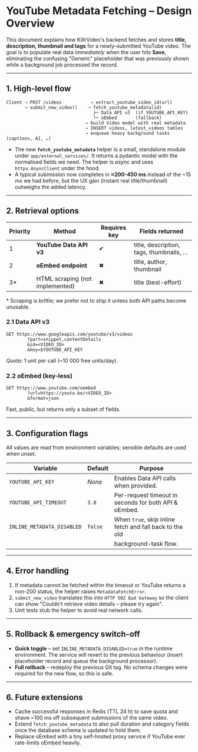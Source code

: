 # YouTube Metadata Fetching – Design Overview

This document explains how KillrVideo's backend fetches and stores
**title, description, thumbnail and tags** for a newly–submitted YouTube
video.  The goal is to populate real data *immediately* when the user
hits **Save**, eliminating the confusing "Generic" placeholder that was
previously shown while a background job processed the record.

---

## 1. High-level flow

```
Client ⇢ POST /videos           ⇢ extract_youtube_video_id(url)
       ⇢ submit_new_video()    ⇢ fetch_youtube_metadata(id)
                                 ├─ Data API v3  (if YOUTUBE_API_KEY)
                                 └─ oEmbed       (fallback)
                              ⇢ build Video model with real metadata
                              ⇢ INSERT videos, latest_videos tables
                              ⇢ enqueue heavy background tasks (captions, AI, …)
```

* The new **`fetch_youtube_metadata`** helper is a small, standalone
  module under `app/external_services/`.  It returns a pydantic model
  with the normalised fields we need.  The helper is *async* and uses
  `httpx.AsyncClient` under the hood.
* A typical submission now completes in **≈200-450 ms** instead of the
  ~15 ms we had before, but the UX gain (instant real title/thumbnail)
  outweighs the added latency.

---

## 2. Retrieval options

| Priority | Method                         | Requires key | Fields returned                         |
|----------|--------------------------------|--------------|-----------------------------------------|
| 1        | **YouTube Data API v3**        | ✔            | title, description, tags, thumbnails, … |
| 2        | **oEmbed endpoint**            | ✖            | title, author, thumbnail                |
| 3*       | HTML scraping (not implemented)| ✖            | title (best-effort)                     |

\* Scraping is brittle; we prefer not to ship it unless both API paths
  become unusable.

### 2.1 Data API v3

```
GET https://www.googleapis.com/youtube/v3/videos
        ?part=snippet,contentDetails
        &id=<VIDEO_ID>
        &key=$YOUTUBE_API_KEY
```

*Quota*: 1 unit per call (~10 000 free units/day).

### 2.2 oEmbed (key-less)

```
GET https://www.youtube.com/oembed
        ?url=https://youtu.be/<VIDEO_ID>
        &format=json
```

Fast, public, but returns only a subset of fields.

---

## 3. Configuration flags

All values are read from environment variables; sensible defaults are
used when unset.

| Variable                  | Default | Purpose                                                 |
|---------------------------|---------|---------------------------------------------------------|
| `YOUTUBE_API_KEY`         | *None*  | Enables Data API calls when provided.                   |
| `YOUTUBE_API_TIMEOUT`     | `3.0`   | Per-request timeout in seconds for both API & oEmbed.   |
| `INLINE_METADATA_DISABLED`| `false` | When `true`, skip inline fetch and fall back to the old
|                           |         | background-task flow.                                   |

---

## 4. Error handling

1. If metadata cannot be fetched within the timeout or YouTube returns a
   non-200 status, the helper raises `MetadataFetchError`.
2. `submit_new_video` translates this into `HTTP 502 Bad Gateway` so the
   client can show "Couldn't retrieve video details – please try again".
3. Unit tests stub the helper to avoid real network calls.

---

## 5. Rollback & emergency switch-off

* **Quick toggle** – set `INLINE_METADATA_DISABLED=true` in the runtime
  environment.  The service will revert to the previous behaviour (insert
  placeholder record and queue the background processor).
* **Full rollback** – redeploy the previous Git tag.  No schema changes
  were required for the new flow, so this is safe.

---

## 6. Future extensions

* Cache successful responses in Redis (TTL 24 h) to save quota and shave
  ~100 ms off subsequent submissions of the same video.
* Extend `fetch_youtube_metadata` to also pull duration and category
  fields once the database schema is updated to hold them.
* Replace oEmbed with a tiny self-hosted proxy service if YouTube ever
  rate-limits oEmbed heavily. 